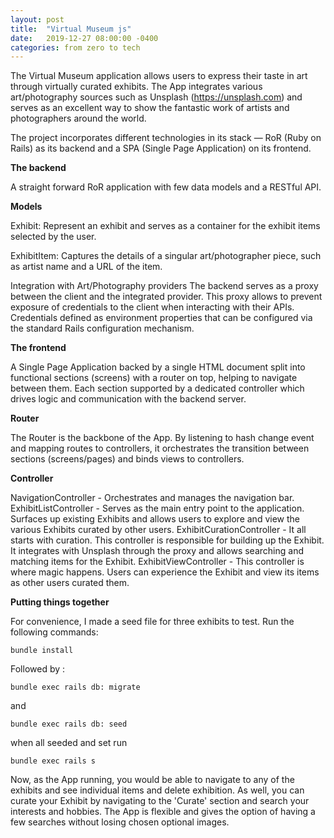 ```yaml
---
layout: post
title:  "Virtual Museum js"
date:   2019-12-27 08:00:00 -0400
categories: from zero to tech
---
```


The Virtual Museum application allows users to express their taste in art through virtually curated exhibits.  The App integrates various art/photography sources such as Unsplash (https://unsplash.com) and serves as an excellent way to show the fantastic work of artists and photographers around the world. 

The project incorporates different technologies in its stack — RoR (Ruby on Rails) as its backend and a SPA (Single Page Application) on its frontend. 

**The backend**

A straight forward RoR application with few data models and a RESTful API.

**Models**

Exhibit: Represent an exhibit and serves as a container for the exhibit items selected by the user.

ExhibitItem: Captures the details of a singular art/photographer piece, such as artist name and a URL of the item.

Integration with Art/Photography providers
The backend serves as a proxy between the client and the integrated provider. This proxy allows to prevent exposure of credentials to the client when interacting with their APIs. Credentials defined as environment properties that can be configured via the standard Rails configuration mechanism.

**The frontend**

A Single Page Application backed by a single HTML document split into functional sections (screens) with a router on top, helping to navigate between them. Each section supported by a dedicated controller which drives logic and communication with the backend server.

**Router**

The Router is the backbone of the App. By listening to hash change event and mapping routes to controllers, it orchestrates the transition between sections (screens/pages) and binds views to controllers.

**Controller**

NavigationController - Orchestrates and manages the navigation bar.
ExhibitListController - Serves as the main entry point to the application.  Surfaces up existing Exhibits and allows users to explore and view the various Exhibits curated by other users.
ExhibitCurationController - It all starts with curation. This controller is responsible for building up the Exhibit. It integrates with Unsplash through the proxy and allows searching and matching items for the Exhibit.
ExhibitViewController - This controller is where magic happens. Users can experience the Exhibit and view its items as other users curated them.

**Putting things together**

For convenience, I made a seed file for three exhibits to test. 
Run the following commands: 
```
bundle install
```

Followed by :
```
bundle exec rails db: migrate
```
and 
```
bundle exec rails db: seed
```
when all seeded and set run 
```
bundle exec rails s
```
Now, as the App running, you would be able to navigate to any of the exhibits and see individual items and delete exhibition. As well, you can curate your Exhibit by navigating to the 'Curate' section and search your interests and hobbies. The App is flexible and gives the option of having a few searches without losing chosen optional images. 
